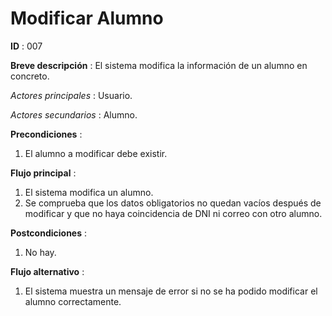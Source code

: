 # Modificar Alumno

**ID** : 007

**Breve descripción** : El sistema modifica la información de un alumno en concreto.

*Actores principales* : Usuario.

*Actores secundarios* : Alumno.

**Precondiciones** :
1. El alumno a modificar debe existir.

**Flujo principal** :
1. El sistema modifica un alumno.
2. Se comprueba que los datos obligatorios no quedan vacíos después de modificar y que no haya coincidencia de DNI ni correo con otro alumno.

**Postcondiciones** :
1. No hay.

**Flujo alternativo** :
1. El sistema muestra un mensaje de error si no se ha podido modificar el alumno correctamente.

